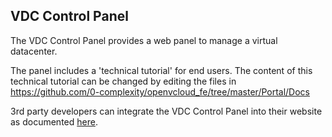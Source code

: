 ## VDC Control Panel

The VDC Control Panel provides a web panel to manage a virtual datacenter.

The panel includes a 'technical tutorial' for end users. The content of this technical tutorial can be changed by editing the files in https://github.com/0-complexity/openvcloud_fe/tree/master/Portal/Docs

3rd party developers can integrate the VDC Control Panel into their website as documented [here](/doc/vdc_control_panel.md).
